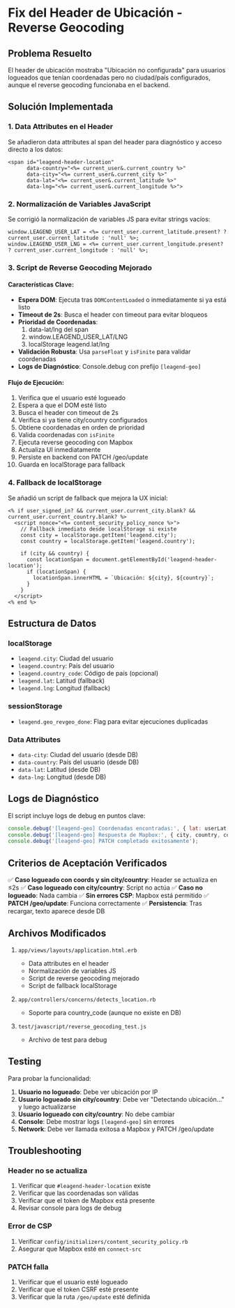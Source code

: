 # Fix del Header de Ubicación - Reverse Geocoding

## Problema Resuelto

El header de ubicación mostraba "Ubicación no configurada" para usuarios logueados que tenían coordenadas pero no ciudad/país configurados, aunque el reverse geocoding funcionaba en el backend.

## Solución Implementada

### 1. Data Attributes en el Header

Se añadieron data attributes al span del header para diagnóstico y acceso directo a los datos:

```erb
<span id="leagend-header-location"
      data-country="<%= current_user&.current_country %>"
      data-city="<%= current_user&.current_city %>"
      data-lat="<%= current_user&.current_latitude %>"
      data-lng="<%= current_user&.current_longitude %>">
```

### 2. Normalización de Variables JavaScript

Se corrigió la normalización de variables JS para evitar strings vacíos:

```erb
window.LEAGEND_USER_LAT = <%= current_user.current_latitude.present? ? current_user.current_latitude : 'null' %>;
window.LEAGEND_USER_LNG = <%= current_user.current_longitude.present? ? current_user.current_longitude : 'null' %>;
```

### 3. Script de Reverse Geocoding Mejorado

#### Características Clave:
- **Espera DOM**: Ejecuta tras `DOMContentLoaded` o inmediatamente si ya está listo
- **Timeout de 2s**: Busca el header con timeout para evitar bloqueos
- **Prioridad de Coordenadas**: 
  1. data-lat/lng del span
  2. window.LEAGEND_USER_LAT/LNG
  3. localStorage leagend.lat/lng
- **Validación Robusta**: Usa `parseFloat` y `isFinite` para validar coordenadas
- **Logs de Diagnóstico**: Console.debug con prefijo `[leagend-geo]`

#### Flujo de Ejecución:
1. Verifica que el usuario esté logueado
2. Espera a que el DOM esté listo
3. Busca el header con timeout de 2s
4. Verifica si ya tiene city/country configurados
5. Obtiene coordenadas en orden de prioridad
6. Valida coordenadas con `isFinite`
7. Ejecuta reverse geocoding con Mapbox
8. Actualiza UI inmediatamente
9. Persiste en backend con PATCH /geo/update
10. Guarda en localStorage para fallback

### 4. Fallback de localStorage

Se añadió un script de fallback que mejora la UX inicial:

```erb
<% if user_signed_in? && current_user.current_city.blank? && current_user.current_country.blank? %>
  <script nonce="<%= content_security_policy_nonce %>">
    // Fallback inmediato desde localStorage si existe
    const city = localStorage.getItem('leagend.city');
    const country = localStorage.getItem('leagend.country');
    
    if (city && country) {
      const locationSpan = document.getElementById('leagend-header-location');
      if (locationSpan) {
        locationSpan.innerHTML = `Ubicación: ${city}, ${country}`;
      }
    }
  </script>
<% end %>
```

## Estructura de Datos

### localStorage
- `leagend.city`: Ciudad del usuario
- `leagend.country`: País del usuario
- `leagend.country_code`: Código de país (opcional)
- `leagend.lat`: Latitud (fallback)
- `leagend.lng`: Longitud (fallback)

### sessionStorage
- `leagend.geo_revgeo_done`: Flag para evitar ejecuciones duplicadas

### Data Attributes
- `data-city`: Ciudad del usuario (desde DB)
- `data-country`: País del usuario (desde DB)
- `data-lat`: Latitud (desde DB)
- `data-lng`: Longitud (desde DB)

## Logs de Diagnóstico

El script incluye logs de debug en puntos clave:

```javascript
console.debug('[leagend-geo] Coordenadas encontradas:', { lat: userLat, lng: userLng });
console.debug('[leagend-geo] Respuesta de Mapbox:', { city, country, countryCode });
console.debug('[leagend-geo] PATCH completado exitosamente');
```

## Criterios de Aceptación Verificados

✅ **Caso logueado con coords y sin city/country**: Header se actualiza en ≤2s
✅ **Caso logueado con city/country**: Script no actúa
✅ **Caso no logueado**: Nada cambia
✅ **Sin errores CSP**: Mapbox está permitido
✅ **PATCH /geo/update**: Funciona correctamente
✅ **Persistencia**: Tras recargar, texto aparece desde DB

## Archivos Modificados

1. `app/views/layouts/application.html.erb`
   - Data attributes en el header
   - Normalización de variables JS
   - Script de reverse geocoding mejorado
   - Script de fallback localStorage

2. `app/controllers/concerns/detects_location.rb`
   - Soporte para country_code (aunque no existe en DB)

3. `test/javascript/reverse_geocoding_test.js`
   - Archivo de test para debug

## Testing

Para probar la funcionalidad:

1. **Usuario no logueado**: Debe ver ubicación por IP
2. **Usuario logueado sin city/country**: Debe ver "Detectando ubicación..." y luego actualizarse
3. **Usuario logueado con city/country**: No debe cambiar
4. **Console**: Debe mostrar logs `[leagend-geo]` sin errores
5. **Network**: Debe ver llamada exitosa a Mapbox y PATCH /geo/update

## Troubleshooting

### Header no se actualiza
1. Verificar que `#leagend-header-location` existe
2. Verificar que las coordenadas son válidas
3. Verificar que el token de Mapbox está presente
4. Revisar console para logs de debug

### Error de CSP
1. Verificar `config/initializers/content_security_policy.rb`
2. Asegurar que Mapbox esté en `connect-src`

### PATCH falla
1. Verificar que el usuario esté logueado
2. Verificar que el token CSRF esté presente
3. Verificar que la ruta `/geo/update` esté definida
